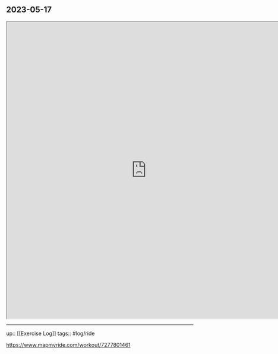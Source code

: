 ## 2023-05-17


<iframe height=800 width=750 src="https://www.mapmyride.com/workout/7277801461"></iframe>

---

up:: [[Exercise Log]]
tags:: #log/ride 

https://www.mapmyride.com/workout/7277801461
